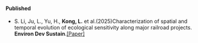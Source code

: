 #### Published

- S. Li, Ju, L., Yu, H., <strong>Kong, L.</strong> et al.(2025)Characterization of spatial and temporal evolution of ecological sensitivity along major railroad projects. <strong>Environ Dev Sustain</strong>.[[Paper]](https://link.springer.com/article/10.1007/s10668-025-06184-6)
